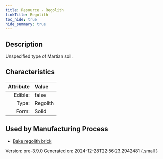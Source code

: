 ```yaml
---
title: Resource - Regolith
linkTitle: Regolith
toc_hide: true
hide_summary: true
---
```


## Description
 &#10;&#9;&#9;Unspecified type of Martian soil.

## Characteristics

| Attribute      | Value |
|--------:|:------|
|Edible:|false|
|Type:|Regolith|
|Form:|Solid|
 

## Used by Manufacturing Process

- [Bake regolith brick](/docs/definitions/process/bake-regolith-brick)


    

Version: pre-3.9.0 Generated on: 2024-12-28T22:56:23.2942481
{.small }
